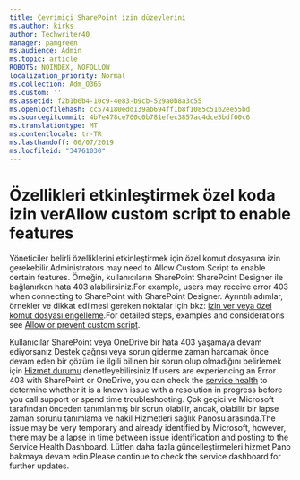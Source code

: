 ```yaml
---
title: Çevrimiçi SharePoint izin düzeylerini
ms.author: kirks
author: Techwriter40
manager: pamgreen
ms.audience: Admin
ms.topic: article
ROBOTS: NOINDEX, NOFOLLOW
localization_priority: Normal
ms.collection: Adm_O365
ms.custom: ''
ms.assetid: f2b1b6b4-10c9-4e83-b9cb-529a0b8a3c55
ms.openlocfilehash: cc574180edd139ab694ff1b8f1085c51b2ee55bd
ms.sourcegitcommit: 4b7e478ce700c0b781efec3857ac4dce5bdf00c6
ms.translationtype: MT
ms.contentlocale: tr-TR
ms.lasthandoff: 06/07/2019
ms.locfileid: "34761030"
---
```

# <a name="allow-custom-script-to-enable-features"></a><span data-ttu-id="e05b0-102">Özellikleri etkinleştirmek özel koda izin ver</span><span class="sxs-lookup"><span data-stu-id="e05b0-102">Allow custom script to enable features</span></span>

<span data-ttu-id="e05b0-103">Yöneticiler belirli özelliklerini etkinleştirmek için özel komut dosyasına izin gerekebilir.</span><span class="sxs-lookup"><span data-stu-id="e05b0-103">Administrators may need to Allow Custom Script to enable certain features.</span></span> <span data-ttu-id="e05b0-104">Örneğin, kullanıcıların SharePoint SharePoint Designer ile bağlanırken hata 403 alabilirsiniz.</span><span class="sxs-lookup"><span data-stu-id="e05b0-104">For example, users may receive error 403 when connecting to SharePoint with SharePoint Designer.</span></span> <span data-ttu-id="e05b0-105">Ayrıntılı adımlar, örnekler ve dikkat edilmesi gereken noktalar için bkz: [izin ver veya özel komut dosyası engelleme](https://docs.microsoft.com/sharepoint/allow-or-prevent-custom-script).</span><span class="sxs-lookup"><span data-stu-id="e05b0-105">For detailed steps, examples and considerations see [Allow or prevent custom script](https://docs.microsoft.com/sharepoint/allow-or-prevent-custom-script).</span></span>

<span data-ttu-id="e05b0-106">Kullanıcılar SharePoint veya OneDrive bir hata 403 yaşamaya devam ediyorsanız Destek çağrısı veya sorun giderme zaman harcamak önce devam eden bir çözüm ile ilgili bilinen bir sorun olup olmadığını belirlemek için [Hizmet durumu](https://admin.microsoft.com/AdminPortal/Home#/servicehealth) denetleyebilirsiniz.</span><span class="sxs-lookup"><span data-stu-id="e05b0-106">If users are experiencing an Error 403 with SharePoint or OneDrive, you can check the [service health](https://admin.microsoft.com/AdminPortal/Home#/servicehealth)  to determine whether it is a known issue with a resolution in progress before you call support or spend time troubleshooting.</span></span> <span data-ttu-id="e05b0-107">Çok geçici ve Microsoft tarafından önceden tanımlanmış bir sorun olabilir, ancak, olabilir bir lapse zaman sorunu tanımlama ve nakil Hizmetleri sağlık Panosu arasında.</span><span class="sxs-lookup"><span data-stu-id="e05b0-107">The issue may be very temporary and already identified by Microsoft, however, there may be a lapse in time between issue identification and posting to the Service Health Dashboard.</span></span> <span data-ttu-id="e05b0-108">Lütfen daha fazla güncelleştirmeleri hizmet Pano bakmaya devam edin.</span><span class="sxs-lookup"><span data-stu-id="e05b0-108">Please continue to check the service dashboard for further updates.</span></span>


